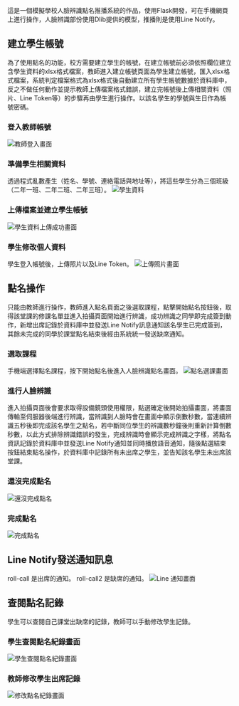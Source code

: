 這是一個模擬學校人臉辨識點名推播系統的作品，使用Flask開發，可在手機網頁上進行操作，人臉辨識部份使用Dlib提供的模型，推播則是使用Line Notify。

## 建立學生帳號
為了使用點名的功能，校方需要建立學生的帳號，在建立帳號前必須依照欄位建立含學生資料的xlsx格式檔案，教師進入建立帳號頁面為學生建立帳號，匯入xlsx格式檔案，系統判定檔案格式為xlsx格式後自動建立所有學生帳號數據於資料庫中，反之不做任何動作並提示教師上傳檔案格式錯誤，建立完帳號後上傳相關資料（照片、Line Token等）的步驟再由學生進行操作。以該名學生的學號與生日作為帳號密碼。

### 登入教師帳號
![教師登入畫面](img/教師登入畫面.jpg)

### 準備學生相關資料
透過程式亂數產生（姓名、學號、連絡電話與地址等），將這些學生分為三個班級（二年一班、二年二班、二年三班）。
![學生資料](img/學生資料.jpg)

### 上傳檔案並建立學生帳號
![學生資料上傳成功畫面](img/學生資料上傳成功畫面.jpg)

### 學生修改個人資料
學生登入帳號後，上傳照片以及Line Token。
![上傳照片畫面](img/上傳照片畫面.jpg)

## 點名操作
只能由教師進行操作，教師進入點名頁面之後選取課程，點擊開始點名按鈕後，取得該堂課的修課名單並進入拍攝頁面開始進行辨識，成功辨識之同學即完成簽到動作，新增出席記錄於資料庫中並發送Line Notify訊息通知該名學生已完成簽到，其餘未完成的同學於課堂點名結束後經由系統統一發送缺席通知。

### 選取課程
手機端選擇點名課程，按下開始點名後進入人臉辨識點名畫面。
![點名選課畫面](img/點名選課畫面.jpg)

### 進行人臉辨識
進入拍攝頁面後會要求取得設備鏡頭使用權限，點選確定後開始拍攝畫面，將畫面傳輸至伺服器後端進行辨識，當辨識到人臉時會在畫面中顯示倒數秒數，當連續辨識五秒後即完成該名學生之點名，若中斷同位學生的辨識數秒鐘後則重新計算倒數秒數，以此方式排除辨識錯誤的發生，完成辨識時會顯示完成辨識之字樣，將點名資訊記錄於資料庫中並發送Line Notify通知並同時播放語音通知，隨後點選結束按鈕結束點名操作，於資料庫中記錄所有未出席之學生，並告知該名學生未出席該堂課。

### 還沒完成點名
![還沒完成點名](img/還沒完成點名.png)

### 完成點名
![完成點名](img/完成點名.png)

##  Line Notify發送通知訊息
roll-call 是出席的通知。
roll-call2 是缺席的通知。
![Line 通知畫面](img/Line通知畫面.jpg)

## 查閱點名記錄
學生可以查閱自己課堂出缺席的記錄，教師可以手動修改學生記錄。

### 學生查閱點名紀錄畫面
![學生查閱點名紀錄畫面](img/學生查閱點名紀錄畫面.jpg)

### 教師修改學生出席記錄
![修改點名紀錄畫面](img/修改點名紀錄畫面.jpg)